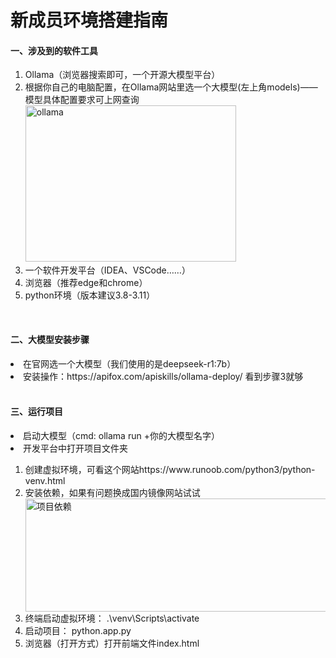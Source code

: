 <h1>新成员环境搭建指南</h1>
<h4>一、涉及到的软件工具</h4>
<ol>
<li>Ollama（浏览器搜索即可，一个开源大模型平台）</li>

<li>根据你自己的电脑配置，在Ollama网站里选一个大模型(左上角models)——模型具体配置要求可上网查询
<img width="337" height="250" title="ollama" src="https://github.com/user-attachments/assets/e9c81cd8-ff69-4261-8009-a940ea6fc3b6" />
<li>一个软件开发平台（IDEA、VSCode……）</li>
<li>浏览器（推荐edge和chrome）</li>
<li>python环境（版本建议3.8-3.11）</li>
</ol>
<br>
<h4>二、大模型安装步骤</h4>
<li>在官网选一个大模型（我们使用的是deepseek-r1:7b）</li>
<li>安装操作：https://apifox.com/apiskills/ollama-deploy/  看到步骤3就够</li>
<br>
<h4>三、运行项目</h4>
<li>启动大模型（cmd: ollama run +你的大模型名字）</li>
<li>开发平台中打开项目文件夹</li>
<ol>
<li>创建虚拟环境，可看这个网站https://www.runoob.com/python3/python-venv.html</li>
<li>安装依赖，如果有问题换成国内镜像网站试试</li>
<img width="522" height="181" title="项目依赖" src="https://github.com/user-attachments/assets/3f77dc23-fb1d-48d4-8512-76adb2c3068a" />
<li>终端启动虚拟环境：  .\venv\Scripts\activate</li>
<li>启动项目： python.app.py</li>
<li>浏览器（打开方式）打开前端文件index.html
</ol>



